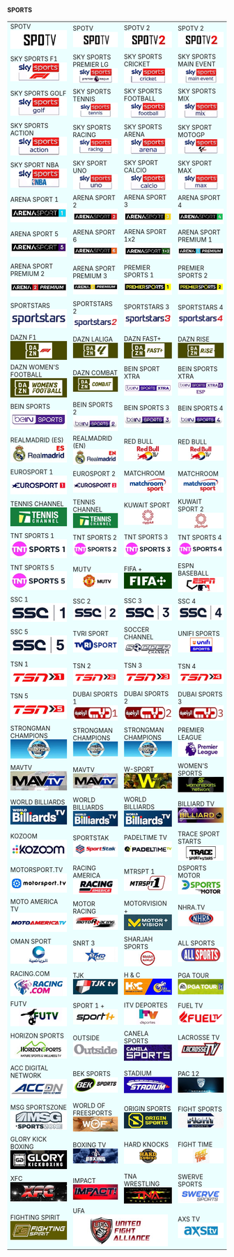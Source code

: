 <title>SPORTS</title>
<h4>SPORTS</h4>
<table align="center" border="0" bgcolor="#ebffff" cellspacing="0" cellpadding="8">
<tr>
<td>SPOTV<br>
<a href="https://uwansm.github.io/2001/ciporam.tv"><img src="https://raw.githubusercontent.com/uwansm/1/0/2001.webp"/></a></td>
<td>SPOTV<br>
<a href="https://uwansm.github.io/2107/ciporam.tv"><img src="https://raw.githubusercontent.com/uwansm/1/0/2107.webp"/></a></td>
<td>SPOTV 2<br>
<a href="https://uwansm.github.io/2002/ciporam.tv"><img src="https://raw.githubusercontent.com/uwansm/1/0/2002.webp"/></a></td>
<td>SPOTV 2<br>
<a href="https://uwansm.github.io/2108/ciporam.tv"><img src="https://raw.githubusercontent.com/uwansm/1/0/2108.webp"/></a></td>
</tr>
<tr>
<td>SKY SPORTS F1<br>
<a href="https://uwansm.github.io/2080/ciporam.tv"><img src="https://raw.githubusercontent.com/uwansm/1/0/2080.webp"/></a></td>
<td>SKY SPORTS PREMIER LG<br>
<a href="https://uwansm.github.io/2003/ciporam.tv"><img src="https://raw.githubusercontent.com/uwansm/1/0/2003.webp"/></a></td>
<td>SKY SPORTS CRICKET<br>
<a href="https://uwansm.github.io/2050/ciporam.tv"><img src="https://raw.githubusercontent.com/uwansm/1/0/2050.webp"/></a></td>
<td>SKY SPORTS MAIN EVENT<br>
<a href="https://uwansm.github.io/2004/ciporam.tv"><img src="https://raw.githubusercontent.com/uwansm/1/0/2004.webp"/></a></td>
</tr>
<tr>
<td>SKY SPORTS GOLF<br>
<a href="https://uwansm.github.io/2005/ciporam.tv"><img src="https://raw.githubusercontent.com/uwansm/1/0/2005.webp"/></a></td>
<td>SKY SPORTS TENNIS<br>
<a href="https://uwansm.github.io/2006/ciporam.tv"><img src="https://raw.githubusercontent.com/uwansm/1/0/2006.webp"/></a></td>
<td>SKY SPORTS FOOTBALL<br>
<a href="https://uwansm.github.io/2034/ciporam.tv"><img src="https://raw.githubusercontent.com/uwansm/1/0/2034.webp"/></a></td>
<td>SKY SPORTS MIX<br>
<a href="https://uwansm.github.io/2035/ciporam.tv"><img src="https://raw.githubusercontent.com/uwansm/1/0/2035.webp"/></a></td>
</tr>
<tr>
<td>SKY SPORTS ACTION<br>
<a href="https://uwansm.github.io/2036/ciporam.tv"><img src="https://raw.githubusercontent.com/uwansm/1/0/2036.webp"/></a></td>
<td>SKY SPORTS RACING<br>
<a href="https://uwansm.github.io/2037/ciporam.tv"><img src="https://raw.githubusercontent.com/uwansm/1/0/2037.webp"/></a></td>
<td>SKY SPORTS ARENA<br>
<a href="https://uwansm.github.io/2042/ciporam.tv"><img src="https://raw.githubusercontent.com/uwansm/1/0/2042.webp"/></a></td>
<td>SKY SPORT MOTOGP<br>
<a href="https://uwansm.github.io/2038/ciporam.tv"><img src="https://raw.githubusercontent.com/uwansm/1/0/2038.webp"/></a></td>
</tr>
<tr>
<td>SKY SPORT NBA<br>
<a href="https://uwansm.github.io/2039/ciporam.tv"><img src="https://raw.githubusercontent.com/uwansm/1/0/2039.webp"/></a></td>
<td>SKY SPORT UNO<br>
<a href="https://uwansm.github.io/2040/ciporam.tv"><img src="https://raw.githubusercontent.com/uwansm/1/0/2040.webp"/></a></td>
<td>SKY SPORT CALCIO<br>
<a href="https://uwansm.github.io/2041/ciporam.tv"><img src="https://raw.githubusercontent.com/uwansm/1/0/2041.webp"/></a></td>
<td>SKY SPORT MAX<br>
<a href="https://uwansm.github.io/2043/ciporam.tv"><img src="https://raw.githubusercontent.com/uwansm/1/0/2043.webp"/></a></td>
</tr>
<tr>
<td>ARENA SPORT 1<br>
<a href="https://uwansm.github.io/2047/ciporam.tv"><img src="https://raw.githubusercontent.com/uwansm/1/0/2047.webp"/></a></td>
<td>ARENA SPORT 2<br>
<a href="https://uwansm.github.io/2048/ciporam.tv"><img src="https://raw.githubusercontent.com/uwansm/1/0/2048.webp"/></a></td>
<td>ARENA SPORT 3<br>
<a href="https://uwansm.github.io/2051/ciporam.tv"><img src="https://raw.githubusercontent.com/uwansm/1/0/2051.webp"/></a></td>
<td>ARENA SPORT 4<br>
<a href="https://uwansm.github.io/2052/ciporam.tv"><img src="https://raw.githubusercontent.com/uwansm/1/0/2052.webp"/></a></td>
</tr>
<tr>
<td>ARENA SPORT 5<br>
<a href="https://uwansm.github.io/2053/ciporam.tv"><img src="https://raw.githubusercontent.com/uwansm/1/0/2053.webp"/></a></td>
<td>ARENA SPORT 6<br>
<a href="https://uwansm.github.io/2054/ciporam.tv"><img src="https://raw.githubusercontent.com/uwansm/1/0/2054.webp"/></a></td>
<td>ARENA SPORT 1x2<br>
<a href="https://uwansm.github.io/2055/ciporam.tv"><img src="https://raw.githubusercontent.com/uwansm/1/0/2055.webp"/></a></td>
<td>ARENA SPORT PREMIUM 1<br>
<a href="https://uwansm.github.io/2056/ciporam.tv"><img src="https://raw.githubusercontent.com/uwansm/1/0/2056.webp"/></a></td>
</tr>
<tr>
<td>ARENA SPORT PREMIUM 2<br>
<a href="https://uwansm.github.io/2059/ciporam.tv"><img src="https://raw.githubusercontent.com/uwansm/1/0/2059.webp"/></a></td>
<td>ARENA SPORT PREMIUM 3<br>
<a href="https://uwansm.github.io/2061/ciporam.tv"><img src="https://raw.githubusercontent.com/uwansm/1/0/2061.webp"/></a></td>
<td>PREMIER SPORTS 1<br>
<a href="https://uwansm.github.io/2085/ciporam.tv"><img src="https://raw.githubusercontent.com/uwansm/1/0/2085.webp"/></a></td>
<td>PREMIER SPORTS 2<br>
<a href="https://uwansm.github.io/2086/ciporam.tv"><img src="https://raw.githubusercontent.com/uwansm/1/0/2086.webp"/></a></td>
</tr>
<tr>
<td>SPORTSTARS<br>
<a href="https://uwansm.github.io/2067/ciporam.tv"><img src="https://raw.githubusercontent.com/uwansm/1/0/2067.webp"/></a></td>
<td>SPORTSTARS 2<br>
<a href="https://uwansm.github.io/2068/ciporam.tv"><img src="https://raw.githubusercontent.com/uwansm/1/0/2068.webp"/></a></td>
<td>SPORTSTARS 3<br>
<a href="https://uwansm.github.io/2069/ciporam.tv"><img src="https://raw.githubusercontent.com/uwansm/1/0/2069.webp"/></a></td>
<td>SPORTSTARS 4<br>
<a href="https://uwansm.github.io/2070/ciporam.tv"><img src="https://raw.githubusercontent.com/uwansm/1/0/2070.webp"/></a></td>
</tr>
<tr>
<td>DAZN F1<br>
<a href="https://uwansm.github.io/2046/ciporam.tv"><img src="https://raw.githubusercontent.com/uwansm/1/0/2046.webp"/></a></td>
<td>DAZN LALIGA<br>
<a href="https://uwansm.github.io/2012/ciporam.tv"><img src="https://raw.githubusercontent.com/uwansm/1/0/2012.webp"/></a></td>
<td>DAZN FAST+<br>
<a href="https://uwansm.github.io/2064/ciporam.tv"><img src="https://raw.githubusercontent.com/uwansm/1/0/2064.webp"/></a></td>
<td>DAZN RISE<br>
<a href="https://uwansm.github.io/2073/ciporam.tv"><img src="https://raw.githubusercontent.com/uwansm/1/0/2073.webp"/></a></td>
</tr>
<tr>
<td>DAZN WOMEN'S FOOTBALL<br>
<a href="https://uwansm.github.io/2077/ciporam.tv"><img src="https://raw.githubusercontent.com/uwansm/1/0/2077.webp"/></a></td>
<td>DAZN COMBAT<br>
<a href="https://uwansm.github.io/2079/ciporam.tv"><img src="https://raw.githubusercontent.com/uwansm/1/0/2079.webp"/></a></td>
<td>BEIN SPORT XTRA<br>
<a href="https://uwansm.github.io/2017/ciporam.tv"><img src="https://raw.githubusercontent.com/uwansm/1/0/2017.webp"/></a></td>
<td>BEIN SPORTS XTRA<br>
<a href="https://uwansm.github.io/2016/ciporam.tv"><img src="https://raw.githubusercontent.com/uwansm/1/0/2016.webp"/></a></td>
</tr>
<tr>
<td>BEIN SPORTS<br>
<a href="https://uwansm.github.io/2110/ciporam.tv"><img src="https://raw.githubusercontent.com/uwansm/1/0/2110.webp"/></a></td>
<td>BEIN SPORTS 2<br>
<a href="https://uwansm.github.io/2010/ciporam.tv"><img src="https://raw.githubusercontent.com/uwansm/1/0/2010.webp"/></a></td>
<td>BEIN SPORTS 3<br>
<a href="https://uwansm.github.io/2011/ciporam.tv"><img src="https://raw.githubusercontent.com/uwansm/1/0/2011.webp"/></a></td>
<td>BEIN SPORTS 4<br>
<a href="https://uwansm.github.io/2009/ciporam.tv"><img src="https://raw.githubusercontent.com/uwansm/1/0/2009.webp"/></a></td>
</tr>
<tr>
<td>REALMADRID (ES)<br>
<a href="https://uwansm.github.io/2057/ciporam.tv"><img src="https://raw.githubusercontent.com/uwansm/1/0/2057.webp"/></a></td>
<td>REALMADRID (EN)<br>
<a href="https://uwansm.github.io/2058/ciporam.tv"><img src="https://raw.githubusercontent.com/uwansm/1/0/2058.webp"/></a></td>
<td>RED BULL<br>
<a href="https://uwansm.github.io/2007/ciporam.tv"><img src="https://raw.githubusercontent.com/uwansm/1/0/2007.webp"/></a></td>
<td>RED BULL<br>
<a href="https://uwansm.github.io/2123/ciporam.tv"><img src="https://raw.githubusercontent.com/uwansm/1/0/2123.webp"/></a></td>
</tr>
<tr>
<td>EUROSPORT 1<br>
<a href="https://uwansm.github.io/2083/ciporam.tv"><img src="https://raw.githubusercontent.com/uwansm/1/0/2083.webp"/></a></td>
<td>EUROSPORT 2<br>
<a href="https://uwansm.github.io/2084/ciporam.tv"><img src="https://raw.githubusercontent.com/uwansm/1/0/2084.webp"/></a></td>
<td>MATCHROOM<br>
<a href="https://uwansm.github.io/2071/ciporam.tv"><img src="https://raw.githubusercontent.com/uwansm/1/0/2071.webp"/></a></td>
<td>MATCHROOM<br>
<a href="https://uwansm.github.io/2072/ciporam.tv"><img src="https://raw.githubusercontent.com/uwansm/1/0/2072.webp"/></a></td>
</tr>
<tr>
<td>TENNIS CHANNEL<br>
<a href="https://uwansm.github.io/2078/ciporam.tv"><img src="https://raw.githubusercontent.com/uwansm/1/0/2078.webp"/></a></td>
<td>TENNIS CHANNEL<br>
<a href="https://uwansm.github.io/2081/ciporam.tv"><img src="https://raw.githubusercontent.com/uwansm/1/0/2081.webp"/></a></td>
<td>KUWAIT SPORT<br>
<a href="https://uwansm.github.io/2118/ciporam.tv"><img src="https://raw.githubusercontent.com/uwansm/1/0/2118.webp"/></a></td>
<td>KUWAIT SPORT 2<br>
<a href="https://uwansm.github.io/2119/ciporam.tv"><img src="https://raw.githubusercontent.com/uwansm/1/0/2119.webp"/></a></td>
</tr>
<tr>
<td>TNT SPORTS 1<br>
<a href="https://uwansm.github.io/2029/ciporam.tv"><img src="https://raw.githubusercontent.com/uwansm/1/0/2029.webp"/></a></td>
<td>TNT SPORTS 2<br>
<a href="https://uwansm.github.io/2030/ciporam.tv"><img src="https://raw.githubusercontent.com/uwansm/1/0/2030.webp"/></a></td>
<td>TNT SPORTS 3<br>
<a href="https://uwansm.github.io/2031/ciporam.tv"><img src="https://raw.githubusercontent.com/uwansm/1/0/2031.webp"/></a></td>
<td>TNT SPORTS 4<br>
<a href="https://uwansm.github.io/2032/ciporam.tv"><img src="https://raw.githubusercontent.com/uwansm/1/0/2032.webp"/></a></td>
</tr>
<tr>
<td>TNT SPORTS 5<br>
<a href="https://uwansm.github.io/2101/ciporam.tv"><img src="https://raw.githubusercontent.com/uwansm/1/0/2101.webp"/></a></td>
<td>MUTV<br>
<a href="https://uwansm.github.io/2082/ciporam.tv"><img src="https://raw.githubusercontent.com/uwansm/1/0/2082.webp"/></a></td>
<td>FIFA +<br>
<a href="https://uwansm.github.io/2117/ciporam.tv"><img src="https://raw.githubusercontent.com/uwansm/1/0/2117.webp"/></a></td>
<td>ESPN BASEBALL<br>
<a href="https://uwansm.github.io/2094/ciporam.tv"><img src="https://raw.githubusercontent.com/uwansm/1/0/2094.webp"/></a></td>
</tr>
<tr>
<td>SSC 1<br>
<a href="https://uwansm.github.io/2019/ciporam.tv"><img src="https://raw.githubusercontent.com/uwansm/1/0/2019.webp"/></a></td>
<td>SSC 2<br>
<a href="https://uwansm.github.io/2020/ciporam.tv"><img src="https://raw.githubusercontent.com/uwansm/1/0/2020.webp"/></a></td>
<td>SSC 3<br>
<a href="https://uwansm.github.io/2021/ciporam.tv"><img src="https://raw.githubusercontent.com/uwansm/1/0/2021.webp"/></a></td>
<td>SSC 4<br>
<a href="https://uwansm.github.io/2022/ciporam.tv"><img src="https://raw.githubusercontent.com/uwansm/1/0/2022.webp"/></a></td>
</tr>
<tr>
<td>SSC 5<br>
<a href="https://uwansm.github.io/2023/ciporam.tv"><img src="https://raw.githubusercontent.com/uwansm/1/0/2023.webp"/></a></td>
<td>TVRI SPORT<br>
<a href="https://uwansm.github.io/2033/ciporam.tv"><img src="https://raw.githubusercontent.com/uwansm/1/0/2033.webp"/></a></td>
<td>SOCCER CHANNEL<br>
<a href="https://uwansm.github.io/2027/ciporam.tv"><img src="https://raw.githubusercontent.com/uwansm/1/0/2027.webp"/></a></td>
<td>UNIFI SPORTS<br>
<a href="https://uwansm.github.io/2109/ciporam.tv"><img src="https://raw.githubusercontent.com/uwansm/1/0/2109.webp"/></a></td>
</tr>
<tr>
<td>TSN 1<br>
<a href="https://uwansm.github.io/2102/ciporam.tv"><img src="https://raw.githubusercontent.com/uwansm/1/0/2102.webp"/></a></td>
<td>TSN 2<br>
<a href="https://uwansm.github.io/2103/ciporam.tv"><img src="https://raw.githubusercontent.com/uwansm/1/0/2103.webp"/></a></td>
<td>TSN 3<br>
<a href="https://uwansm.github.io/2104/ciporam.tv"><img src="https://raw.githubusercontent.com/uwansm/1/0/2104.webp"/></a></td>
<td>TSN 4<br>
<a href="https://uwansm.github.io/2105/ciporam.tv"><img src="https://raw.githubusercontent.com/uwansm/1/0/2105.webp"/></a></td>
</tr>
<tr>
<td>TSN 5<br>
<a href="https://uwansm.github.io/2106/ciporam.tv"><img src="https://raw.githubusercontent.com/uwansm/1/0/2106.webp"/></a></td>
<td>DUBAI SPORTS 1<br>
<a href="https://uwansm.github.io/2013/ciporam.tv"><img src="https://raw.githubusercontent.com/uwansm/1/0/2013.webp"/></a></td>
<td>DUBAI SPORTS 2<br>
<a href="https://uwansm.github.io/2014/ciporam.tv"><img src="https://raw.githubusercontent.com/uwansm/1/0/2014.webp"/></a></td>
<td>DUBAI SPORTS 3<br>
<a href="https://uwansm.github.io/2015/ciporam.tv"><img src="https://raw.githubusercontent.com/uwansm/1/0/2015.webp"/></a></td>
</tr>
<tr>
<td>STRONGMAN CHAMPIONS<br>
<a href="https://uwansm.github.io/2130/ciporam.tv"><img src="https://raw.githubusercontent.com/uwansm/1/0/2130.webp"/></a></td>
<td>STRONGMAN CHAMPIONS<br>
<a href="https://uwansm.github.io/2089/ciporam.tv"><img src="https://raw.githubusercontent.com/uwansm/1/0/2089.webp"/></a></td>
<td>STRONGMAN CHAMPIONS<br>
<a href="https://uwansm.github.io/2131/ciporam.tv"><img src="https://raw.githubusercontent.com/uwansm/1/0/2131.webp"/></a></td>
<td>PREMIER LEAGUE<br>
<a href="https://uwansm.github.io/2044/ciporam.tv"><img src="https://raw.githubusercontent.com/uwansm/1/0/2044.webp"/></a></td>
</tr>
<tr>
<td>MAVTV<br>
<a href="https://uwansm.github.io/2116/ciporam.tv"><img src="https://raw.githubusercontent.com/uwansm/1/0/2116.webp"/></a></td>
<td>MAVTV<br>
<a href="https://uwansm.github.io/2122/ciporam.tv"><img src="https://raw.githubusercontent.com/uwansm/1/0/2122.webp"/></a></td>
<td>W-SPORT<br>
<a href="https://uwansm.github.io/2088/ciporam.tv"><img src="https://raw.githubusercontent.com/uwansm/1/0/2088.webp"/></a></td>
<td>WOMEN'S SPORTS<br>
<a href="https://uwansm.github.io/2128/ciporam.tv"><img src="https://raw.githubusercontent.com/uwansm/1/0/2128.webp"/></a></td>
</tr>
<tr>
<td>WORLD BILLIARDS<br>
<a href="https://uwansm.github.io/2137/ciporam.tv"><img src="https://raw.githubusercontent.com/uwansm/1/0/2137.webp"/></a></td>
<td>WORLD BILLIARDS<br>
<a href="https://uwansm.github.io/2025/ciporam.tv"><img src="https://raw.githubusercontent.com/uwansm/1/0/2025.webp"/></a></td>
<td>WORLD BILLIARDS<br>
<a href="https://uwansm.github.io/2129/ciporam.tv"><img src="https://raw.githubusercontent.com/uwansm/1/0/2129.webp"/></a></td>
<td>BILLIARD TV<br>
<a href="https://uwansm.github.io/2087/ciporam.tv"><img src="https://raw.githubusercontent.com/uwansm/1/0/2087.webp"/></a></td>
</tr>
<tr>
<td>KOZOOM<br>
<a href="https://uwansm.github.io/2138/ciporam.tv"><img src="https://raw.githubusercontent.com/uwansm/1/0/2138.webp"/></a></td>
<td>SPORTSTAK<br>
<a href="https://uwansm.github.io/2100/ciporam.tv"><img src="https://raw.githubusercontent.com/uwansm/1/0/2100.webp"/></a></td>
<td>PADELTIME TV<br>
<a href="https://uwansm.github.io/2074/ciporam.tv"><img src="https://raw.githubusercontent.com/uwansm/1/0/2074.webp"/></a></td>
<td>TRACE SPORT STARTS<br>
<a href="https://uwansm.github.io/2095/ciporam.tv"><img src="https://raw.githubusercontent.com/uwansm/1/0/2095.webp"/></a></td>
</tr>
<tr>
<td>MOTORSPORT.TV<br>
<a href="https://uwansm.github.io/2125/ciporam.tv"><img src="https://raw.githubusercontent.com/uwansm/1/0/2125.webp"/></a></td>
<td>RACING AMERICA<br>
<a href="https://uwansm.github.io/2126/ciporam.tv"><img src="https://raw.githubusercontent.com/uwansm/1/0/2126.webp"/></a></td>
<td>MTRSPT 1<br>
<a href="https://uwansm.github.io/2127/ciporam.tv"><img src="https://raw.githubusercontent.com/uwansm/1/0/2127.webp"/></a></td>
<td>DSPORTS MOTOR<br>
<a href="https://uwansm.github.io/2136/ciporam.tv"><img src="https://raw.githubusercontent.com/uwansm/1/0/2136.webp"/></a></td>
</tr>
<tr>
<td>MOTO AMERICA TV<br>
<a href="https://uwansm.github.io/2098/ciporam.tv"><img src="https://raw.githubusercontent.com/uwansm/1/0/2098.webp"/></a></td>
<td>MOTOR RACING<br>
<a href="https://uwansm.github.io/2090/ciporam.tv"><img src="https://raw.githubusercontent.com/uwansm/1/0/2090.webp"/></a></td>
<td>MOTORVISION +<br>
<a href="https://uwansm.github.io/2091/ciporam.tv"><img src="https://raw.githubusercontent.com/uwansm/1/0/2091.webp"/></a></td>
<td>NHRA.TV<br>
<a href="https://uwansm.github.io/2135/ciporam.tv"><img src="https://raw.githubusercontent.com/uwansm/1/0/2135.webp"/></a></td>
</tr>
<tr>
<td>OMAN SPORT<br>
<a href="https://uwansm.github.io/2093/ciporam.tv"><img src="https://raw.githubusercontent.com/uwansm/1/0/2093.webp"/></a></td>
<td>SNRT 3<br>
<a href="https://uwansm.github.io/2008/ciporam.tv"><img src="https://raw.githubusercontent.com/uwansm/1/0/2008.webp"/></a></td>
<td>SHARJAH SPORTS<br>
<a href="https://uwansm.github.io/2092/ciporam.tv"><img src="https://raw.githubusercontent.com/uwansm/1/0/2092.webp"/></a></td>
<td>ALL SPORTS<br>
<a href="https://uwansm.github.io/2049/ciporam.tv"><img src="https://raw.githubusercontent.com/uwansm/1/0/2049.webp"/></a></td>
</tr>
<tr>
<td>RACING.COM<br>
<a href="https://uwansm.github.io/2028/ciporam.tv"><img src="https://raw.githubusercontent.com/uwansm/1/0/2028.webp"/></a></td>
<td>TJK<br>
<a href="https://uwansm.github.io/2018/ciporam.tv"><img src="https://raw.githubusercontent.com/uwansm/1/0/2018.webp"/></a></td>
<td>H &amp; C<br>
<a href="https://uwansm.github.io/2065/ciporam.tv"><img src="https://raw.githubusercontent.com/uwansm/1/0/2065.webp"/></a></td>
<td>PGA TOUR<br>
<a href="https://uwansm.github.io/2075/ciporam.tv"><img src="https://raw.githubusercontent.com/uwansm/1/0/2075.webp"/></a></td>
</tr>
<tr>
<td>FUTV<br>
<a href="https://uwansm.github.io/2066/ciporam.tv"><img src="https://raw.githubusercontent.com/uwansm/1/0/2066.webp"/></a></td>
<td>SPORT 1 +<br>
<a href="https://uwansm.github.io/2045/ciporam.tv"><img src="https://raw.githubusercontent.com/uwansm/1/0/2045.webp"/></a></td>
<td>ITV DEPORTES<br>
<a href="https://uwansm.github.io/2062/ciporam.tv"><img src="https://raw.githubusercontent.com/uwansm/1/0/2062.webp"/></a></td>
<td>FUEL TV<br>
<a href="https://uwansm.github.io/2063/ciporam.tv"><img src="https://raw.githubusercontent.com/uwansm/1/0/2063.webp"/></a></td>
</tr>
<tr>
<td>HORIZON SPORTS<br>
<a href="https://uwansm.github.io/2024/ciporam.tv"><img src="https://raw.githubusercontent.com/uwansm/1/0/2024.webp"/></a></td>
<td>OUTSIDE<br>
<a href="https://uwansm.github.io/2076/ciporam.tv"><img src="https://raw.githubusercontent.com/uwansm/1/0/2076.webp"/></a></td>
<td>CANELA SPORTS<br>
<a href="https://uwansm.github.io/2060/ciporam.tv"><img src="https://raw.githubusercontent.com/uwansm/1/0/2060.webp"/></a></td>
<td>LACROSSE TV<br>
<a href="https://uwansm.github.io/2099/ciporam.tv"><img src="https://raw.githubusercontent.com/uwansm/1/0/2099.webp"/></a></td>
</tr>
<tr>
<td>ACC DIGITAL NETWORK<br>
<a href="https://uwansm.github.io/2120/ciporam.tv"><img src="https://raw.githubusercontent.com/uwansm/1/0/2120.webp"/></a></td>
<td>BEK SPORTS<br>
<a href="https://uwansm.github.io/2124/ciporam.tv"><img src="https://raw.githubusercontent.com/uwansm/1/0/2124.webp"/></a></td>
<td>STADIUM<br>
<a href="https://uwansm.github.io/2139/ciporam.tv"><img src="https://raw.githubusercontent.com/uwansm/1/0/2139.webp"/></a></td>
<td>PAC 12<br>
<a href="https://uwansm.github.io/2026/ciporam.tv"><img src="https://raw.githubusercontent.com/uwansm/1/0/2026.webp"/></a></td>
</tr>
<tr>
<td>MSG SPORTSZONE<br>
<a href="https://uwansm.github.io/2134/ciporam.tv"><img src="https://raw.githubusercontent.com/uwansm/1/0/2134.webp"/></a></td>
<td>WORLD OF FREESPORTS<br>
<a href="https://uwansm.github.io/2132/ciporam.tv"><img src="https://raw.githubusercontent.com/uwansm/1/0/2132.webp"/></a></td>
<td>ORIGIN SPORTS<br>
<a href="https://uwansm.github.io/2133/ciporam.tv"><img src="https://raw.githubusercontent.com/uwansm/1/0/2133.webp"/></a></td>
<td>FIGHT SPORTS<br>
<a href="https://uwansm.github.io/2096/ciporam.tv"><img src="https://raw.githubusercontent.com/uwansm/1/0/2096.webp"/></a></td>
</tr>
<tr>
<td>GLORY KICK BOXING<br>
<a href="https://uwansm.github.io/2121/ciporam.tv"><img src="https://raw.githubusercontent.com/uwansm/1/0/2121.webp"/></a></td>
<td>BOXING TV<br>
<a href="https://uwansm.github.io/2111/ciporam.tv"><img src="https://raw.githubusercontent.com/uwansm/1/0/2111.webp"/></a></td>
<td>HARD KNOCKS<br>
<a href="https://uwansm.github.io/2112/ciporam.tv"><img src="https://raw.githubusercontent.com/uwansm/1/0/2112.webp"/></a></td>
<td>FIGHT TIME<br>
<a href="https://uwansm.github.io/2113/ciporam.tv"><img src="https://raw.githubusercontent.com/uwansm/1/0/2113.webp"/></a></td>
</tr>
<tr>
<td>XFC<br>
<a href="https://uwansm.github.io/2114/ciporam.tv"><img src="https://raw.githubusercontent.com/uwansm/1/0/2114.webp"/></a></td>
<td>IMPACT<br>
<a href="https://uwansm.github.io/2115/ciporam.tv"><img src="https://raw.githubusercontent.com/uwansm/1/0/2115.webp"/></a></td>
<td>TNA WRESTLING<br>
<a href="https://uwansm.github.io/2097/ciporam.tv"><img src="https://raw.githubusercontent.com/uwansm/1/0/2097.webp"/></a></td>
<td>SWERVE SPORTS<br>
<a href="https://uwansm.github.io/2140/ciporam.tv"><img src="https://raw.githubusercontent.com/uwansm/1/0/2140.webp"/></a></td>
</tr>
<tr>
<td>FIGHTING SPIRIT<br>
<a href="https://uwansm.github.io/2141/ciporam.tv"><img src="https://raw.githubusercontent.com/uwansm/1/0/2141.webp"/></a></td>
<td colspan="2">UFA<br>
<a href="https://uwansm.github.io/2142/ciporam.tv"><img src="https://raw.githubusercontent.com/uwansm/1/0/2142.webp"/></a></td>
<td>AXS TV<br>
<a href="https://uwansm.github.io/2143/ciporam.tv"><img src="https://raw.githubusercontent.com/uwansm/1/0/2143.webp"/></a></td>
</tr>
</table>